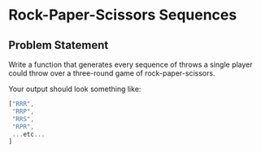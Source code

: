 
# Rock-Paper-Scissors Sequences

## Problem Statement

Write a function that generates every sequence of throws a single player could throw over a three-round game of rock-paper-scissors.

Your output should look something like:
```javascript
["RRR",
 "RRP",
 "RRS",
 "RPR",
 ...etc...
]
